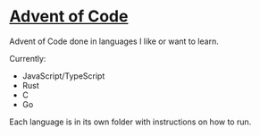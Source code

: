 # [Advent of Code](https://adventofcode.com/)

Advent of Code done in languages I like or want to learn.

Currently:

- JavaScript/TypeScript
- Rust
- C
- Go

Each language is in its own folder with instructions on how to run.
